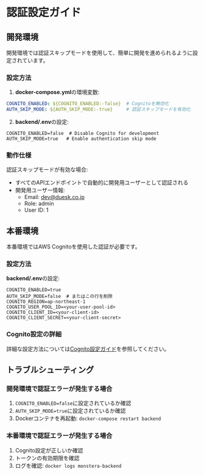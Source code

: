# 認証設定ガイド

## 開発環境

開発環境では認証スキップモードを使用して、簡単に開発を進められるように設定されています。

### 設定方法

1. **docker-compose.yml**の環境変数:
```yaml
COGNITO_ENABLED: ${COGNITO_ENABLED:-false}  # Cognitoを無効化
AUTH_SKIP_MODE: ${AUTH_SKIP_MODE:-true}     # 認証スキップモードを有効化
```

2. **backend/.env**の設定:
```env
COGNITO_ENABLED=false  # Disable Cognito for development
AUTH_SKIP_MODE=true   # Enable authentication skip mode
```

### 動作仕様

認証スキップモードが有効な場合:
- すべてのAPIエンドポイントで自動的に開発用ユーザーとして認証される
- 開発用ユーザー情報:
  - Email: dev@duesk.co.jp
  - Role: admin
  - User ID: 1

## 本番環境

本番環境ではAWS Cognitoを使用した認証が必要です。

### 設定方法

**backend/.env**の設定:
```env
COGNITO_ENABLED=true
AUTH_SKIP_MODE=false  # またはこの行を削除
COGNITO_REGION=ap-northeast-1
COGNITO_USER_POOL_ID=<your-user-pool-id>
COGNITO_CLIENT_ID=<your-client-id>
COGNITO_CLIENT_SECRET=<your-client-secret>
```

### Cognito設定の詳細

詳細な設定方法については[Cognito設定ガイド](/infrastructure/cognito/README.md)を参照してください。

## トラブルシューティング

### 開発環境で認証エラーが発生する場合

1. `COGNITO_ENABLED=false`に設定されているか確認
2. `AUTH_SKIP_MODE=true`に設定されているか確認
3. Dockerコンテナを再起動: `docker-compose restart backend`

### 本番環境で認証エラーが発生する場合

1. Cognito設定が正しいか確認
2. トークンの有効期限を確認
3. ログを確認: `docker logs monstera-backend`